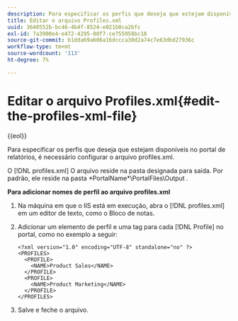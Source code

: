 ```yaml
---
description: Para especificar os perfis que deseja que estejam disponíveis no portal de relatórios, é necessário configurar o arquivo profiles.xml.
title: Editar o arquivo Profiles.xml
uuid: 3640552b-bc46-4b4f-8524-e021b0ca2bfc
exl-id: 7a3900e4-e472-4295-80f7-ce755958bc18
source-git-commit: b1dda69a606a16dccca30d2a74c7e63dbd27936c
workflow-type: tm+mt
source-wordcount: '113'
ht-degree: 7%

---
```


# Editar o arquivo Profiles.xml{#edit-the-profiles-xml-file}

{{eol}}

Para especificar os perfis que deseja que estejam disponíveis no portal de relatórios, é necessário configurar o arquivo profiles.xml.

O [!DNL profiles.xml] O arquivo reside na pasta designada para saída. Por padrão, ele reside na pasta \*PortalName*\PortalFiles\Output .

**Para adicionar nomes de perfil ao arquivo profiles.xml**

1. Na máquina em que o IIS está em execução, abra o [!DNL profiles.xml] em um editor de texto, como o Bloco de notas.
1. Adicionar um elemento de perfil e uma tag para cada [!DNL Profile] no portal, como no exemplo a seguir:

   ```
   <?xml version="1.0" encoding="UTF-8" standalone="no" ?>
   <PROFILES>
     <PROFILE>
       <NAME>Product Sales</NAME>
     </PROFILE>
     <PROFILE>
       <NAME>Product Marketing</NAME>
     </PROFILE>
   </PROFILES>
   ```

1. Salve e feche o arquivo.
